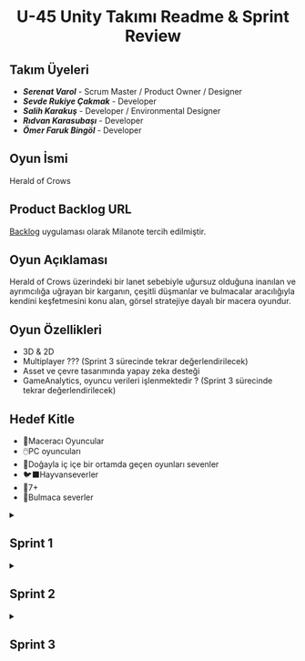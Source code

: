 <h1 align="center"> U-45 Unity Takımı Readme & Sprint Review </h1>


## Takım Üyeleri
- ***Serenat Varol*** - Scrum Master / Product Owner / Designer
- ***Sevde Rukiye Çakmak*** - Developer
- ***Salih Karakuş*** - Developer / Environmental Designer
- ***Rıdvan Karasubaşı*** - Developer
- ***Ömer Faruk Bingöl*** - Developer


## Oyun İsmi
Herald of Crows

## Product Backlog URL
[Backlog](https://app.milanote.com/1Slqve1Muzpr4R?p=GGTn82gsDdG) uygulaması olarak Milanote tercih edilmiştir.

## Oyun Açıklaması
Herald of Crows üzerindeki bir lanet sebebiyle uğursuz olduğuna inanılan ve ayrımcılığa uğrayan bir karganın, çeşitli düşmanlar ve bulmacalar aracılığıyla kendini keşfetmesini konu alan, görsel stratejiye dayalı bir macera oyundur.

## Oyun Özellikleri
- 3D & 2D
- Multiplayer ??? (Sprint 3 sürecinde tekrar değerlendirilecek)
- Asset ve çevre tasarımında yapay zeka desteği
- GameAnalytics, oyuncu verileri işlenmektedir ? (Sprint 3 sürecinde tekrar değerlendirilecek)

## Hedef Kitle
- 👾Maceracı Oyuncular
- 🖱️PC oyuncuları
- 🥀Doğayla iç içe bir ortamda geçen oyunları sevenler
- 🐦‍⬛Hayvanseverler
- 🚸7+
- 🧩Bulmaca severler

<details><summary><h2>Sprint 1</h2> </summary>

* <b>Puanlama Mantığı: </b> Sprint 1 görevlerinin puanlaması;
      <li>görevlerin ne kadar mesai alacağı, </li>
      <li>görevlerin kaç takım üyesini ilgilendirdiği, </li>
      <li>görevlerin tamamen bitmesinin ne kadar zor olduğu,</li>
      <li>görevlerin ne kadar esnekliğe açık olduğu veya risk içerdiği </li>
kriterlerine göre belirlenmiştir. Mavi renkle üzeri çizili görevlerin bitirilmesi, diğer görevlere başlanabilmesi için elzemdir.
* Sprint içi puan değerlendirmesi 100 üzerinden belirlenmiştir. Tüm görevler Milanote'ta bir yapılacaklar listesi şeklinde tutulmuş ve spesifik üyelerin görevleri kendilerine atanmıştır. Sprint 1 görevlerinin hepsi tamamlanarak 100/100 puanla bitmiştir. Bonus olarak User Interface tasarlanmış ve Sprint 3'te olacak bir görevin yükü azaltılmıştır.
* Projenin totalde 350 puan değerinde olması, Sprint 3'ün çıkabilecek sorunlardan ötürü en yüksek puana sahip olması beklenmektedir.
* Sprint 1 süreci bütün takım üyelerinin en az mesai ayırabileceği dönem olduğundan mümkün olduğunca tasarıma, kaynak toplamaya ve herkesin ayrı ayrı çalışmasına karar verilmiştir. Tamamlanan görevler backlog ve iletişim kanallarıyla haberleşilmiş ancak bir araya getirilip temizlik açısından Github repository'sine eklenmemiştir. Ana projeye merge işlemleri bütün takım üyelerinin toplantılarda vereceği kararlarla Sprint 2 sürecinde gerçekleştirilecektir.
* <b>Daily Scrum: </b> Günlük konuşmalar ve anketler Whatsapp üzerinden gerçekleştirilirken toplantılar için fonksiyonabilitesi sebebiyle Discord tercih edilmiştir.
* Toplantılara katılım sağlayamamış üyelerin geri kalmaması açısından kısa görüşme özetleri içeren [ortak bir döküman](https://docs.google.com/document/d/1Ae8FYZowJhssbUb1zqXL1aqo0bAXkMyHa2stOofVKuo/edit?usp=sharing) hazırlanmıştır.

 
* Backlog Görselleri: </br>
![milanote](https://github.com/Sevdecakmak/OUA-Grup45/assets/53650879/62e64f83-c818-41fe-b9f4-672506308ac1) </br>
![canvas_level--area--scene-design-240707_1740](https://github.com/Sevdecakmak/OUA-Grup45/assets/53650879/7ff81fab-7b23-49ad-ae4f-6ff2ee09e9d6) </br>
![canvas_general-inspo--sources-240707_1752](https://github.com/Sevdecakmak/OUA-Grup45/assets/53650879/b795e3e1-8fd2-4caa-b288-4f3e2dbe1489) </br>

   > Sprint içerikleri renk kodlarıyla ayrılacaktır. Sprint 1 mavi başlıklı görevleri içermektedir. Ayrıyeten öncelikli görevler highlightlanmıştır.

* Toplantı ve Sohbet Görselleri, Anketler: </br>
![sprint1wp](https://github.com/Sevdecakmak/OUA-Grup45/assets/53650879/de7bed66-e8f8-4fb3-b7bc-b38e5ef1aa1c)</br>
![image](https://github.com/Sevdecakmak/OUA-Grup45/assets/53650879/6d653f16-1bda-44b5-bcd2-92bb123b15bd) </br>
![discord](https://github.com/Sevdecakmak/OUA-Grup45/assets/53650879/fe19a5b0-5423-40bd-a63f-b9a58411cb6f) </br>


* Seçilen / Tasarlanan bazı Assetler: </br>

<h3 align="center"> <a href="https://sketchfab.com/3d-models/snake-attack-animations-multiple-83c4290cd4b648fd942d4bbc2280a3f6?utm_medium=embed&utm_campaign=share-popup&utm_content=83c4290cd4b648fd942d4bbc2280a3f6" target="_blank" rel="nofollow" style="font-weight: bold; color: #1CAAD9;"> Snake Animations (Multiple) </a> </h3> </br>


<a align="center"> ![snake](https://github.com/Sevdecakmak/OUA-Grup45/assets/53650879/3c8ce126-879a-4183-aed6-743dffd13567) </a>


<h3 align="center"> <a href="https://sketchfab.com/models/e2e6d407b18547d2a9ed37a1707042e1/embed"> Crow Asset </a> </h3> </br>

![crow](https://github.com/Sevdecakmak/OUA-Grup45/assets/53650879/cbd39e6a-adee-4185-91ba-dd951cd6486b)

* <h2>Sprint Review: </h2>
     <li>Oyunun hikayesi belirlendi.</li>
     <li>Oyun içi roadmap çıkarıldı. </li>
     <li>Karakterlere ve oyunun temel temasına, çevre görünüşüne bulmacalara karar verildi.</li>
     <li>Bulmaca sayısına ve oyuncunun bir karga olmasına karar verildi. Karganın hangi mekaniklere sahip olacağı tartışıldı.</li>
     <li>Sprint Review katılımcıları: Serenat Varol, Salih Karakuş, Rümeysa Sevde Çakmak</li>
     <li>Sprint 1 sürecinde iletişim yetersizliği sebebiyle sürecin yavaşladığı belirtildi, ilerleyen süreçte daha koordine bir takım çalışmasının gerekliliği konusunda hemfikir olundu.</li>

* <h2>Sprint Retrospect: </h2>
      <li>Takım içi roller ilk toplantıda belirlenmiştir.</li>
      <li>Sprint içi ve sonraki sprintler üzerine roadmap çıkarıldı.</li>
      <li>Tasarımla kodlama kısmı ikiye ayrılmış ve hem iş yüküne hem de kişisel yönelimlere dayalı görev dağılımına gidilmiştir.</li>
      <li>Tasarım ve kodlama ayrı işlediğinden ötürü assetler ve animasyonlar bu Sprint içinde belli bir düzeyde tamamlanmıştır. Scriptlerle birleştirme işi Sprint 2'ye kalmıştır.</li>
      <li>User Interface taslağı oluşturulmuştur.</li>
     
  
</details>

<details><summary><h2>Sprint 2</h2></summary>

* <b> Sprint içi puan değerlendirmesi </b> Sprint 1'deki gibi 100 üzerinden belirlenmiştir. Bazı opsiyonel veya Sprint 3'e bırakılması kararlaştırılan görevler de görev listesine eklenmiştir. Birkaç bonus görev belirlenmiştir, bu görevler zorunlu olmayan veya Sprint 2 süreci içerisinde bir deadline'a sahip olmayan içeriklerden oluşmaktadır. Görevler yine backlogda yapılacaklar listesi şeklinde tutulmuş, tamamlanan görevler işaretlenmiş ve spesifik üyelerin görevleri kendilerine atanmıştır. Sprint 2 görevlerinin hepsi tamamlanarak 100/100 puanla bitmiştir. 

* <b> Sprint Notu: </b> Sprint 2 süreci bulmacalar ve oyun mekaniklerine odaklı geçmiştir. Bulmaca bölümlerinin kaçar Unity Sahnesine sahip olacağı, 3D veya 2D içerikler ve hangi bulmacaların kesinlikle ekleneceği, hangilerinin zaman ve kaynak miktarına göre eklenmese de olacağına karar verilmiştir. Bulmaca görevleri ilgi alanları ve mesai sürelerine göre üyeler arasında paylaştırılmıştır. Bulmaca dışındaki görevler bulmacalarla uğraşmayacak üyeler arasında mümkün olduğunca dengeli bir şekilde paylaştırılmıştır. Tasarımla ilgilenen üyeler bulmaca yapanlarla beraber çalışmış, gerekli bazı assetler çizilmiş ve daily scrum'la sürekli bir feedback sağlanmıştır.
* Bu süreçte ayrıca bazı senaryosal değişikliklere gidilmiş, karakterler arasında geçmesi hayal edilen interaksiyonlar ve kombat sahneleri yazıya dökülmüş, replikler yazılmış ve hikayesel algoritmalar çıkarılmıştır. Oyunun başında ve sonunda olması planlanan cutscene'ler için storyboard'lar oluşturulmuş ve takımın görüşleri alınmıştır.
* Tamamlanan görevlerin bir kısmı üyelerin branchlerine pushlanmıştır. En son main branchte bir araya getirme işleminin sakıncasız olması açısından takım üyelerinin gözetimi altında canlı şekilde Sprint 3'te gerçekleştirilmesi planlanmaktadır.
* UI / UX Tasarımı, VFX, SFX ve müzikler, geçmiş Sprintlerde oyunun bazı ana hatları oluştuktan sonra eklenmesi planlandığı için bekleyen özellikler, bazı son bölümlerin tasarımları ve kalacak zaman ve kaynak miktarımıza göre gerekliliği şüpheli görülen özelliklerle Sprint 3'te ilgilenilecektir.
  
* <b>Daily Scrum: </b> Günlük konuşmalar ve anketler Whatsapp üzerinden gerçekleştirilirken toplantılar için fonksiyonabilitesi sebebiyle Discord tercih edilmiştir.

* Toplantılara katılım sağlayamamış üyelerin geri kalmaması açısından kısa görüşme özetleri içeren [döküman](https://docs.google.com/document/d/1Ae8FYZowJhssbUb1zqXL1aqo0bAXkMyHa2stOofVKuo/edit?usp=sharing) bu toplantıda da güncellenmiştir.



* <h2> Backlog Görselleri: </h2> </br>
![canvas_environment-assets--vfx-240721_1535](https://github.com/user-attachments/assets/92e5a199-dde6-4744-867b-c2363975cf10) </br>
![canvas_storylines-interactions-mission-tree-240721_1604](https://github.com/user-attachments/assets/2b60fb70-3a9f-4ab5-b48f-54557703d6a8)</br>
![canvas_level--area--scene-design-240721_1603](https://github.com/user-attachments/assets/62a2d75e-3bd4-4bcf-b5da-0404cf7b8180)</br>
![canvas_oua-45-240721_2002](https://github.com/user-attachments/assets/b8116a05-1d18-41ba-81de-5e2fc302ce5d) </br>

 

> Sprint içerikleri renk kodlarıyla ayrılacaktır. Sprint 2 pembe başlıklı görevleri içermektedir. Ayrıyeten bonus görevler ve tartışılacaklar highlightlanmıştır. </br>

* <h2> Toplantı ve Sohbet Görselleri, Anketler: </h2> </br>

![Ekran görüntüsü 2024-07-21 183057](https://github.com/user-attachments/assets/45e98dbe-5dc6-4033-a7b3-bd60b62c6fd8)</br>


* <h2> Ürün Durumu: </h2> </br>

![Ekran görüntüsü 2024-07-18 043445](https://github.com/user-attachments/assets/91a5b070-f660-4f73-8263-445a2613674f)</br>

![image](https://github.com/user-attachments/assets/7953b423-388d-400b-ac46-0a2626552e25)</br>


* <h2>Sprint 2 Review: </h2>
     <li>Bulmacalar ve oyun mekanikleri belirlendi.</li>
     <li>Sprint'e özel roadmap çıkarıldı. </li>
     <li>Haritanın kaç bölge olacağı belirlendi, en kapsamlı bölge tasarlandı.</li>
     <li>Sprint Review katılımcıları: Serenat Varol
     <li>Sprint 2 boyunca zaman yetersizliği sebebiyle süreç çok stresli geçti, görevleri bitirebilmek tüm takımı zorladı. Sprint 3'ün daha ağır geçecek olması sebebiyle görevlere spesifik deadlinelar atanıp bütün görevlerin son ana yığılmasına karar verildi.</li>
     <li>Sprint 1'de yazılan rapordaki bir üyenin ismindeki yazım yanlışı düzeltildi.</li>
      <li>Takım içi rollerde değişime gidildi. (Product Owner: Serenat Varol) </li>
      
* <h2>Sprint 2 Retrospect: </h2>
      <li>Bulmacalar için Product Owner takıma birçok seçenek sundu, hikayeye en uygun olanlar veya tasarımı hoşumuza gidenler ilham kaynağı olarak seçildi. Farklı oyunlar ve hatta gerçek hayattan yaptığımız gözlemleri kendi oyunumuza uyarladı.</li>
      <li>Sprint içi ve sonraki sprintler üzerine roadmap çıkarıldı.</li>
      <li>Bu sprintte de hem iş yüküne hem de kişisel yönelimlere dayalı görev dağılımına gidilmiştir.</li>
      <li>Bulmacalar kodlama grubu üyelerine bölüştürülmüştür. Tasarım grubu ise beraber asset araştırmış ve haritanın belli bir kısmını tasarlamıştır. Her şey Sprint 3'te bir araya gelecektir.</li>
      <li>Senaryolar, interaksiyonlar, algoritmalar ve replikler yazılmıştır.</li>
      <li>Oyuncuyu yönlendirmek adına Oyun İçi Görev Ağacı olmasına ve bu ağaçta sırayla hangi görevlerin olacağına karar verilmiştir.</li>

</details>

<details><summary><h2>Sprint 3</h2></summary>

* <b> Sprint içi puan değerlendirmesi </b> 150 puan üzerinden belirlenmiştir.  Görevler backlogda yapılacaklar listesi şeklinde tutulmuş, tamamlanan görevler işaretlenmiş ve spesifik üyelerin görevleri kendilerine atanmıştır. Sprint 3 150/150 tam puanla bitirilmiştir, ancak projeyi kapatma sürecinde olası problemlere bakmak için fazlaca zaman ayrılması mümkün olmamıştır. Proje her ne kadar hatasız çalışmakta olsa ve elzem denemeler tamamlanmış olsa da scrum master daha kapsamlı bir test süreci planlamış ve bu planlamanın gerisinde kalınmıştır. 

* <b> Sprint Notu: </b> Sprint 3 süreci oyun mekanikleri, animasyonlar, bulmacalar, çevre tasarımları, cutsceneler ve özellikle efeklerin implementasyonuna, bugfixlere ve build almaya odaklanmıştır. Sahne geçişleri ve cutsceneler Sprint 1'de çıkarılan roadmap'e uygun şekilde ayarlanmış, sahnelerin indexleri düzenlenmiştir. Bu Sprint'te görevler ilgi alanlarına değil yetenek ve ayırılabilecek mesai sürelerine göre paylaştırılmış, zorlanılan hataların üstesinden imeceyle gelinmiştir. Takım üyelerinin büyük bir çoğunluğu Sprint sonuna yaklaşıncaya kadar minimal mesai harcamıştır. 
* Bu süreçte ayrıca bazı senaryosal değişikliklere gidilmiş, karakterler arasında geçmesi hayal edilen interaksiyonlar ve kombat sahneleri yazıya dökülmüş, replikler yazılmış ve hikayesel algoritmalar çıkarılmıştır. Oyunun başında ve sonunda olması planlanan cutscene'ler için storyboard'lar oluşturulmuş ve takımın görüşleri alınmıştır.
* Tamamlanan görevlerin bir kısmı üyelerin branchlerine pushlanmıştır. En son main branchte bir araya getirme işleminin sakıncasız olması açısından takım üyelerinin gözetimi altında canlı şekilde Sprint 3'te gerçekleştirilmesi planlanmaktadır.
* UI / UX, VFX, SFX ve müzikler, bulmacalar, kombatlar, animasyonlar, bazı scriptler ve kontroller, 
  
* <b>Daily Scrum: </b> Günlük konuşmalar ve anketler Whatsapp üzerinden gerçekleştirilirken toplantılar için fonksiyonabilitesi sebebiyle Discord tercih edilmiştir. Backlog'un sınırlı kapasitesi sebebiyle depolanması gerekli olmayan bazı dosya ve linkler de Discord sunucusunda tutulmuştur.

* Toplantılara katılım sağlayamamış üyelerin geri kalmaması açısından kısa görüşme özetleri içeren döküman güncellenmemiştir çünkü hiçbir toplantıya doğru düzgün katılım sağlanmadığından toplantıda konuşulması gereken konular daily scrum'la WhatsApp üzerinden gerçekleşmiştir.

</details>



